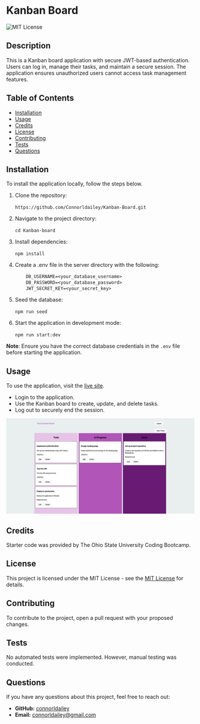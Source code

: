 # Kanban Board

![MIT License](https://img.shields.io/badge/License-MIT-yellow.svg)

## Description 

This is a Kanban board application with secure JWT-based authentication. Users can log in, manage their tasks, and maintain a secure session. The application ensures unauthorized users cannot access task management features.

## Table of Contents 

- [Installation](#installation)
- [Usage](#usage)
- [Credits](#credits)
- [License](#license)
- [Contributing](#contributing)
- [Tests](#tests)
- [Questions](#questions) 

## Installation 

To install the application locally, follow the steps below.

1. Clone the repository:

    `https://github.com/Connorldailey/Kanban-Board.git`

2. Navigate to the project directory:

    `cd Kanban-board`

3. Install dependencies:

    `npm install`

4. Create a .env file in the server directory with the following:

    ```
        DB_USERNAME=<your_database_username>
        DB_PASSWORD=<your_database_password>
        JWT_SECRET_KEY=<your_secret_key>
    ```

5. Seed the database:

    `npm run seed`

6. Start the application in development mode:

    `npm run start:dev`

**Note**: Ensure you have the correct database credentials in the `.env` file before starting the application.

## Usage 

To use the application, visit the [live site](https://kanban-board-1gdi.onrender.com/).

- Login to the application.
- Use the Kanban board to create, update, and delete tasks.
- Log out to securely end the session.

![Kanban](./client/src/assets/images/kanbanScreenshot.png)

## Credits 

Starter code was provided by The Ohio State University Coding Bootcamp.

## License 

This project is licensed under the MIT License - see the [MIT License](https://opensource.org/licenses/MIT) for details. 

## Contributing 

To contribute to the project, open a pull request with your proposed changes.

## Tests 

No automated tests were implemented. However, manual testing was conducted.

## Questions 

If you have any questions about this project, feel free to reach out: 

- **GitHub:** [connorldailey](https://github.com/connorldailey)
- **Email:** connorldailey@gmail.com
